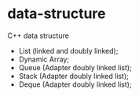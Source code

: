 # data-structure
С++ data structure

- List (linked and doubly linked);
- Dynamic Array;
- Queue (Adapter doubly linked list);
- Stack (Adapter doubly linked list);
- Deque (Adapter doubly linked list);
